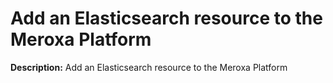 # Add an Elasticsearch resource to the Meroxa Platform

**Description:** Add an Elasticsearch resource to the Meroxa Platform

